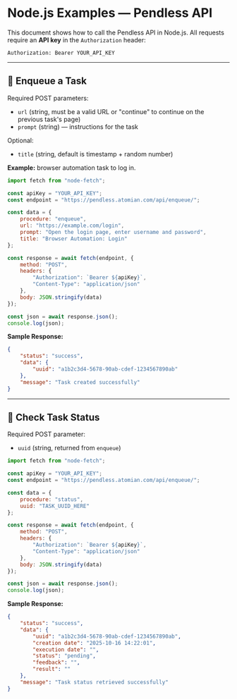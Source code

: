# Node.js Examples — Pendless API

This document shows how to call the Pendless API in Node.js. All requests require an **API key** in the `Authorization` header:

```
Authorization: Bearer YOUR_API_KEY
```

---

## 📝 Enqueue a Task

Required POST parameters:

- `url` (string, must be a valid URL or "continue" to continue on the previous task's page)  
- `prompt` (string) — instructions for the task  

Optional:

- `title` (string, default is timestamp + random number)  

**Example:** browser automation task to log in.

```javascript
import fetch from "node-fetch";

const apiKey = "YOUR_API_KEY";
const endpoint = "https://pendless.atomian.com/api/enqueue/";

const data = {
    procedure: "enqueue",
    url: "https://example.com/login",
    prompt: "Open the login page, enter username and password",
    title: "Browser Automation: Login"
};

const response = await fetch(endpoint, {
    method: "POST",
    headers: {
        "Authorization": `Bearer ${apiKey}`,
        "Content-Type": "application/json"
    },
    body: JSON.stringify(data)
});

const json = await response.json();
console.log(json);
```

**Sample Response:**

```json
{
    "status": "success",
    "data": {
        "uuid": "a1b2c3d4-5678-90ab-cdef-1234567890ab"
    },
    "message": "Task created successfully"
}
```

---

## 📝 Check Task Status

Required POST parameter:

- `uuid` (string, returned from `enqueue`)  

```javascript
import fetch from "node-fetch";

const apiKey = "YOUR_API_KEY";
const endpoint = "https://pendless.atomian.com/api/enqueue/";

const data = {
    procedure: "status",
    uuid: "TASK_UUID_HERE"
};

const response = await fetch(endpoint, {
    method: "POST",
    headers: {
        "Authorization": `Bearer ${apiKey}`,
        "Content-Type": "application/json"
    },
    body: JSON.stringify(data)
});

const json = await response.json();
console.log(json);
```

**Sample Response:**

```json
{
    "status": "success",
    "data": {
        "uuid": "a1b2c3d4-5678-90ab-cdef-1234567890ab",
        "creation date": "2025-10-16 14:22:01",
        "execution date": "",
        "status": "pending",
        "feedback": "",
        "result": ""
    },
    "message": "Task status retrieved successfully"
}
```

